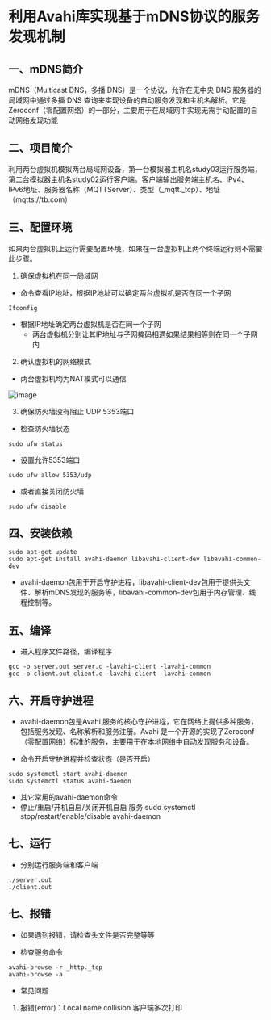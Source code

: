 # 利用Avahi库实现基于mDNS协议的服务发现机制

## 一、mDNS简介
mDNS（Multicast DNS，多播 DNS）是一个协议，允许在无中央 DNS 服务器的局域网中通过多播 DNS 查询来实现设备的自动服务发现和主机名解析。它是Zeroconf（零配置网络）的一部分，主要用于在局域网中实现无需手动配置的自动网络发现功能
## 二、项目简介
利用两台虚拟机模拟两台局域网设备，第一台模拟器主机名study03运行服务端，第二台模拟器主机名study02运行客户端。客户端输出服务端主机名、IPv4、IPv6地址、服务器名称（MQTTServer）、类型（_mqtt._tcp）、地址（mqtts://tb.com）
## 三、配置环境
如果两台虚拟机上运行需要配置环境，如果在一台虚拟机上两个终端运行则不需要此步骤。
1. 确保虚拟机在同一局域网
* 命令查看IP地址，根据IP地址可以确定两台虚拟机是否在同一个子网

``` shell
Ifconfig
```

* 根据IP地址确定两台虚拟机是否在同一个子网
  * 两台虚拟机分别让其IP地址与子网掩码相遇如果结果相等则在同一个子网内

2. 确认虚拟机的网络模式
* 两台虚拟机均为NAT模式可以通信

![image](https://github.com/user-attachments/assets/b5e61496-b8b6-4910-ab16-2a930e943948)


3. 确保防火墙没有阻止 UDP 5353端口
* 检查防火墙状态

```shell
sudo ufw status
```

* 设置允许5353端口

```shell
sudo ufw allow 5353/udp
```

* 或者直接关闭防火墙

```shell
sudo ufw disable
```

## 四、安装依赖

```shell
sudo apt-get update
sudo apt-get install avahi-daemon libavahi-client-dev libavahi-common-dev
```

* avahi-daemon包用于开启守护进程，libavahi-client-dev包用于提供头文件、解析mDNS发现的服务等，libavahi-common-dev包用于内存管理、线程控制等。

## 五、编译
* 进入程序文件路径，编译程序

```shell
gcc -o server.out server.c -lavahi-client -lavahi-common
gcc -o client.out client.c -lavahi-client -lavahi-common
```

## 六、开启守护进程
* avahi-daemon包是Avahi 服务的核心守护进程，它在网络上提供多种服务，包括服务发现、名称解析和服务注册。Avahi 是一个开源的实现了Zeroconf（零配置网络）标准的服务，主要用于在本地网络中自动发现服务和设备。

* 命令开启守护进程并检查状态（是否开启）

```shell
sudo systemctl start avahi-daemon
sudo systemctl status avahi-daemon
```
* 其它常用的avahi-daemon命令
 * 停止/重启/开机自启/关闭开机自启 服务
sudo systemctl stop/restart/enable/disable avahi-daemon

## 七、运行
* 分别运行服务端和客户端

```shell
./server.out
./client.out
```

## 七、报错
* 如果遇到报错，请检查头文件是否完整等等

* 检查服务命令

```shell
avahi-browse -r _http._tcp
avahi-browse -a
```

* 常见问题
1. 报错(error)：Local name collision
客户端多次打印
